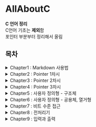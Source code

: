 # AllAboutC
__C 언어 정리__<br>
C언어 기초는 **제외**함<br>
포인터 부분부터 정리해서 올림

## 목차
<details><summary>
Chapter1 : Markdown 사용법
</summary><div markdown="1">

- 제목
- 강조
- 리스트
- 링크
- 이미지
- 줄바꿈
- 코드 강조
- 표
- 인용문
</div></details>
<details><summary>
Chapter2 : Pointer 1차시
</summary><div markdown="1">

1. [포인터란?](#포인터란?)<br>
1. [포인터 변수](#포인터-변수)<br>
    - [주소 연산자 &](#주소-연산자-&)<br>
    - [역참조 연산자 *](#역참조-연산자-*)<br>
    - [포인터 변수의 크기](#포인터-변수의-크기)<br>
1. [void형 포인터](#void형-포인터)<br>
1. [포인터 연산](#포인터-연산)<br>
1. [포인터와 함수](#포인터와-함수)<br>
</div></details>
<details><summary>
Chapter3 : Pointer 2차시
</summary><div markdown="1">

1. [포인터와 배열](#포인터와-배열)<br>
1. [배열을 매개변수로 갖는 함수](#배열을-매개변수로-갖는-함수)<br>
1. [문자열 포인터와 문자 배열의 차이점](#문자열-포인터와-문자-배열의-차이점)<br>
1. [동적 메모리 할당](#동적-메모리-할당)<br>
</div></details>
<details><summary>
Chapter4 : Pointer 3차시
</summary><div markdown="1">

1. [포인터 배열](#포인터-배열)<br>
1. [main()함수의 인자](#main()함수의-인자)<br>
1. [형 한정자](#형-한정자)<br>
    - [const](#const)<br>
        - [const 포인트 유의점](#const-변수를-포인트-할-때,-유의점)<br>
        - [상수 포인터](#상수-포인터)<br>
        - [const 변수에 대한 상수 포인터 사용](#const-변수에-대한-상수-포인터-사용)<br>
    - [restrict](#restrict)<br>
1. [포인터 함수](#함수-포인터)<br>
</div></details>
<details><summary>
Chapter5 : 사용자 정의형 - 구조체
</summary><div markdown="1">

1. [구조체](#구조체)<br>
    - [구조체 태그가 없는 경우](#구조체-태그가-없는-경우)<br>
    - [typedef](#typedef)<br>
    - [구조체 초기화](#구조체-초기화)<br>
    - [복합 리터럴](#복합-리터럴)<br>
    - [구조체의 구조체](#구조체의-구조체)<br>
    - [구조체 포인터](#구조체-포인터)
    - [멤버 접근 연산자](#멤버-접근-연산자)<br>
    - [구조체와 함수](#구조체와-함수)
    </div></details>
    <details><summary>
    Chapter6 : 사용자 정의형 - 공용체, 열거형
    </summary><div markdown="1">

    1. [공용체](#공용체)
        - [공용체 선언](#공용체-선언)
        - [공용체의 크기](#공용체의-크기)
        - [공용체의 사용](#공용체의-사용)
    1. [열거형](#열거형)
        - [열거형 선언](#열거형-선언)
            - [열거형 변수 선언](#열거형-변수-선언)
        - [열거형의 사용](#열거형의-사용)
</div></details>
<details><summary>
Chapter7 : 비트 수준 접근
</summary><div markdonw="1">

- [비트 수준 접근이란?](#비트-수준-접근이란?)
  - [비트 단위 연산자](#비트-단위-연산자)
    - [논리 연산자](#논리-연산자)
      - [~ 연산자](#-연산자)
      - [&, ^, | 연산자](#---연산자)
    - [이동 연산자](#이동-연산자)
      - [왼쪽 이동 연산자 <<](#왼쪽-이동-연산자-)
      - [오른쪽 이동 연산자 >>](#오른쪽-이동-연산자-)
  - [마스킹 연산](#마스킹-연산)
  - [패킹과 언패킹](#패킹과-언패킹)
    - [패킹](#패킹)
    - [언패킹](#언패킹)

    </div></details>
<details><summary>
Chapter8 : 전처리기
</summary><div markdown="1">

- [전처리기](#전처리기-1)
  - [매크로](#매크로)
    - [기호 상수 매크로](#기호-상수-매크로)
    - [문자열 대치 매크로](#문자열-대치-매크로)
    - [매개변수를 갖는 매크로](#매개변수를-갖는-매크로)
    - [유의사항](#유의사항)
  - [#연산자](#연산자)
  - [헤더파일](#헤더파일)
    - [#include](#include)
  - [조건부 컴파일](#조건부-컴파일)
    - [#undef](#undef)
    - [#ifdef, #ifndef](#ifdef-ifndef)
    - [#else](#else)
    - [#if, #elif, #else, #endif](#if-elif-else-endif)
  - [defined](#defined)
  </div></details>
  <details><summary>
  Chapter9 : 입력과 출력
  </summary><div markdown="1">

1. [getchar()와 putchar()](#getchar()와-putchar())
    - [getchar()](#getchar())
    - [putchar()](#putchar())
2. [표준입출력 장치](#표준입출력-장치))
    - [입출력 재지정(<, >)](#입출력-재지정(<,\>))
    - [파이프(|)](#파이프(|))
    - [printf()](#printf())
      - [플래그](#플래그)
      - [폭](#폭)
      - [정밀도](#정밀도)
      - [형변환자](#형변환자)
    - [scanf()](##scanf())
      - [*](#*)
      - [폭](#폭)
      - [변환문자](#변환문자)
      - [참고](#참고)
    - [sprintf()와 sscanf()](#sprintf()와-sscanf())
      - [sprintf(),sscanf()의 특징](#sprintf(),sscanf()의-특징) 
3. [파일입출력](#파일입출력)
   - [fopen()](#fopen())
     - [모드](#모드)
   - [fclose()](#fclose())
   - [getc()와 putc()](#getc()와-putc())
   - [fprintf()와 fscanf()](#fprintf()와-fscanf())
4. [파일의 임의의 위치 접근](#파일의-임의의-위치-접근)
   - [ftell()](#ftell())
   - [fseek()](#fseek())
     - [place](#place)
   - [rewind()](#rewind())
5. [이진 파일](#이진-파일)
   - [fwrite()](#fwrite())
   - [fread()](#fread())

  </div></details>